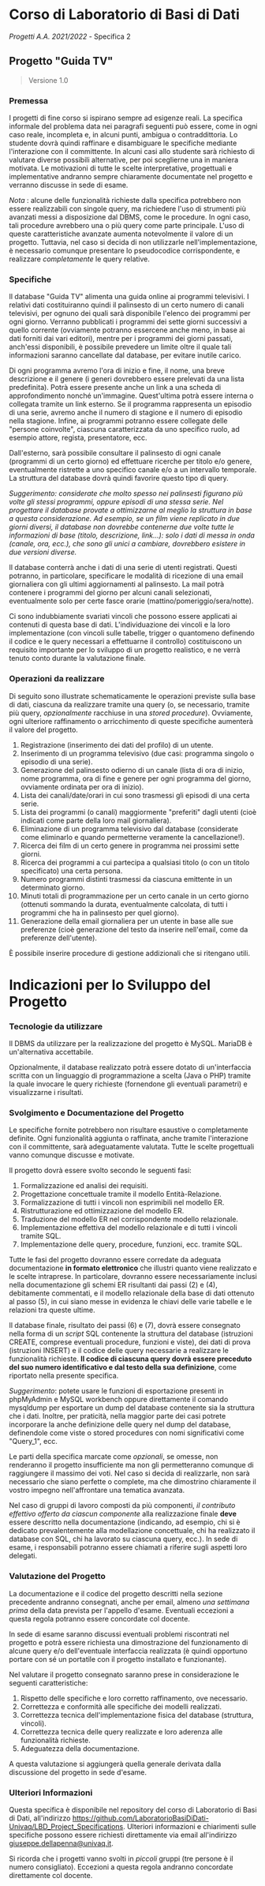 # Corso di Laboratorio di Basi di Dati
*Progetti A.A. 2021/2022* - Specifica 2

## Progetto "Guida TV"

> Versione 1.0

### Premessa

I progetti di fine corso si ispirano sempre ad esigenze
reali. La specifica informale del problema data nei paragrafi seguenti può
essere, come in ogni caso reale, incompleta e, in alcuni punti, ambigua o
contraddittoria. Lo studente dovrà quindi raffinare e disambiguare le
specifiche mediante l'interazione con il committente. In alcuni casi allo
studente sarà richiesto di valutare diverse possibili alternative, per poi
sceglierne una in maniera motivata. Le motivazioni di tutte le scelte
interpretative, progettuali e implementative andranno sempre chiaramente
documentate nel progetto e verranno discusse in sede di esame.

*Nota* : alcune delle funzionalità richieste dalla
specifica potrebbero non essere realizzabili con singole query, ma richiedere
l'uso di strumenti più avanzati messi a disposizione dal DBMS, come le
procedure. In ogni caso, tali procedure avrebbero una o più query come parte
principale. L'uso di queste caratteristiche avanzate aumenta notevolmente il
valore di un progetto. Tuttavia, nel caso si decida di non utilizzarle
nell'implementazione, è necessario comunque presentare lo pseudocodice
corrispondente, e realizzare *completamente* le query relative.

### Specifiche

Il database "Guida TV" alimenta una guida online ai programmi televisivi. I relativi dati costituiranno quindi il palinsesto di un certo numero di canali televisivi, per ognuno dei quali sarà disponibile l'elenco dei programmi per ogni giorno. Verranno pubblicati i programmi dei sette giorni successivi a quello corrente (ovviamente potranno essercene anche meno, in base ai dati forniti dai vari editori), mentre per i programmi dei giorni passati, anch'essi disponibili, è possibile prevedere un limite oltre il quale tali informazioni saranno cancellate dal database, per evitare inutile carico.

Di ogni programma avremo l'ora di inizio e fine, il nome, una breve descrizione e il genere (i generi dovrebbero essere prelevati da una lista predefinita). Potrà essere presente anche un link a una scheda di approfondimento nonché un'immagine. Quest'ultima potrà essere interna o collegata tramite un link esterno. Se il programma rappresenta un episodio di una serie, avremo anche il numero di stagione e il numero di episodio nella stagione. Infine, ai programmi potranno essere collegate delle "persone coinvolte", ciascuna caratterizzata da uno specifico ruolo, ad esempio attore, regista, presentatore, ecc.

Dall'esterno, sarà possibile consultare il palinsesto di ogni canale (programmi di un certo giorno) ed effettuare ricerche per titolo e/o genere, eventualmente ristrette a uno specifico canale e/o a un intervallo temporale. La struttura del database dovrà quindi favorire questo tipo di query.

*Suggerimento: considerate che molto spesso nei palinsesti figurano più volte gli stessi programmi, oppure episodi di una stessa serie. Nel progettare il database provate a ottimizzarne al meglio la struttura in base a questa considerazione. Ad esempio, se un film viene replicato in due giorni diversi, il database non dovrebbe contenerne due volte tutte le informazioni di base (titolo, descrizione, link...): solo i dati di messa in onda (canale, ora, ecc.), che sono gli unici a cambiare, dovrebbero esistere in due versioni diverse.*

Il database conterrà anche i dati di una serie di utenti registrati. Questi potranno, in particolare, specificare le modalità di ricezione di una email giornaliera con gli ultimi aggiornamenti al palinsesto. La mail potrà contenere i programmi del giorno per alcuni canali selezionati, eventualmente solo per certe fasce orarie (mattino/pomeriggio/sera/notte).

Ci sono indubbiamente svariati vincoli che possono essere
applicati ai contenuti di questa base di dati. L'individuazione dei vincoli e
la loro implementazione (con vincoli sulle tabelle, trigger o quantomeno
definendo il codice e le query necessari a effettuarne il controllo)
costituiscono un requisito importante per lo sviluppo di un progetto
realistico, e ne verrà tenuto conto durante la valutazione finale.

### Operazioni da realizzare

Di seguito sono illustrate schematicamente le operazioni
previste sulla base di dati, ciascuna da realizzare tramite una query (o, se
necessario, tramite più query, *opzionalmente* racchiuse in una *stored
procedure*). Ovviamente, ogni ulteriore raffinamento o arricchimento di
queste specifiche aumenterà il valore del progetto.
1. Registrazione (inserimento dei dati del profilo) di un utente.
2. Inserimento di un programma televisivo (due casi: programma singolo o episodio di una serie).
3. Generazione del palinsesto odierno di un canale (lista di ora di inizio, nome programma, ora di fine e genere per ogni programma del giorno, ovviamente ordinata per ora di inizio).
4. Lista dei canali/date/orari in cui sono trasmessi gli episodi di una certa serie.
5. Lista dei programmi (o canali) maggiormente "preferiti" dagli utenti (cioè indicati come parte della loro mail giornaliera).
6. Eliminazione di un programma televisivo dal database (considerate come eliminarlo e quando permetterne veramente la cancellazione!).
7. Ricerca dei film di un certo genere in programma nei prossimi sette giorni.
8. Ricerca dei programmi a cui partecipa a qualsiasi titolo (o con un titolo specificato) una certa persona.
9. Numero programmi distinti trasmessi da ciascuna emittente in un determinato giorno.
10. Minuti totali di programmazione per un certo canale in un certo giorno (ottenuti sommando la durata, eventualmente calcolata, di tutti i programmi che ha in palinsesto per quel giorno).
11. Generazione della email giornaliera per un utente in base alle sue preferenze (cioè generazione del testo da inserire nell'email, come da preferenze dell'utente).

È possibile inserire procedure di gestione addizionali che
si ritengano utili.

# Indicazioni per lo Sviluppo del Progetto

### Tecnologie da utilizzare

Il DBMS da utilizzare per la realizzazione del progetto è MySQL. MariaDB è un'alternativa accettabile.

Opzionalmente, il database realizzato potrà essere dotato di un'interfaccia scritta con un linguaggio di programmazione a scelta (Java o PHP) tramite la quale invocare le query richieste (fornendone gli eventuali parametri) e visualizzarne i risultati.

### Svolgimento e Documentazione del Progetto

Le specifiche fornite potrebbero non risultare esaustive o completamente definite. Ogni funzionalità aggiunta o raffinata, anche tramite l'interazione con il committente, sarà adeguatamente valutata. Tutte le scelte progettuali vanno comunque discusse e motivate.

Il progetto dovrà essere svolto secondo le seguenti fasi:

1. Formalizzazione ed analisi dei requisiti.
2. Progettazione concettuale tramite il modello Entità-Relazione.
3. Formalizzazione di tutti i vincoli non esprimibili nel modello ER.
4. Ristrutturazione ed ottimizzazione del modello ER.
5. Traduzione del modello ER nel corrispondente modello relazionale.
6. Implementazione effettiva del modello relazionale e di tutti i vincoli tramite SQL.
7. Implementazione delle query, procedure, funzioni, ecc. tramite SQL.

Tutte le fasi del progetto dovranno essere corredate da adeguata documentazione **in formato elettronico** che illustri quanto viene realizzato e le scelte intraprese. In particolare, dovranno essere necessariamente inclusi nella documentazione gli schemi ER risultanti dai passi (2) e (4), debitamente commentati, e il modello relazionale della base di dati ottenuto al passo (5), in cui siano messe in evidenza le chiavi delle varie tabelle e le relazioni tra queste ultime.

Il database finale, risultato dei passi (6) e (7), dovrà essere consegnato nella forma di un *script* SQL contenente la struttura del database (istruzioni CREATE, comprese eventuali procedure, funzioni e viste), dei dati di prova (istruzioni INSERT) e il codice delle query necessarie a realizzare le funzionalità richieste. **Il codice di ciascuna query dovrà essere preceduto del suo numero identificativo e dal testo della sua definizione**, come riportato nella presente specifica.

*Suggerimento*: potete usare le funzioni di esportazione presenti in phpMyAdmin e MySQL workbench oppure direttamente il comando mysqldump per esportare un dump del database contenente sia la struttura che i dati. Inoltre, per praticità, nella maggior parte dei casi potrete incorporare la anche definizione delle query nel dump del database, definendole come viste o stored procedures con nomi significativi come "Query_1", ecc.

Le parti della specifica marcate come *opzionali*, se omesse, non renderanno il progetto insufficiente ma non gli permetteranno comunque di raggiungere il massimo dei voti. Nel caso si decida di realizzarle, non sarà necessario che siano perfette o complete, ma che dimostrino chiaramente il vostro impegno nell'affrontare una tematica avanzata.

Nel caso di gruppi di lavoro composti da più componenti, *il contributo effettivo offerto da ciascun componente* alla realizzazione finale **deve** essere descritto nella documentazione (indicando, ad esempio, chi si è dedicato prevalentemente alla modellazione concettuale, chi ha realizzato il database con SQL, chi ha lavorato su ciascuna query, ecc.). In sede di esame, i responsabili potranno essere chiamati a riferire sugli aspetti loro delegati.

### Valutazione del Progetto

La documentazione e il codice del progetto descritti nella sezione precedente andranno consegnati, anche per email, almeno *una settimana prima* della data prevista per l'appello d'esame. Eventuali eccezioni a questa regola potranno essere concordate col docente.

In sede di esame saranno discussi eventuali problemi riscontrati nel progetto e potrà essere richiesta una dimostrazione del funzionamento di alcune query e/o dell'eventuale interfaccia realizzata (è quindi opportuno portare con sé un portatile con il progetto installato e funzionante).

Nel valutare il progetto consegnato saranno prese in considerazione le seguenti caratteristiche:

1. Rispetto delle specifiche e loro corretto raffinamento, ove necessario.
2. Correttezza e conformità alle specifiche dei modelli realizzati.
3. Correttezza tecnica dell'implementazione fisica del database (struttura, vincoli).
4. Correttezza tecnica delle query realizzate e loro aderenza alle funzionalità richieste.
5. Adeguatezza della documentazione.

A questa valutazione si aggiungerà quella generale derivata dalla discussione del progetto in sede d'esame.

### Ulteriori Informazioni

Questa specifica è disponibile nel repository del corso di Laboratorio di Basi di Dati, all'indirizzo https://github.com/LaboratorioBasiDiDati-Univaq/LBD_Project_Specifications. Ulteriori informazioni e chiarimenti sulle specifiche possono essere richiesti direttamente via email all'indirizzo giuseppe.dellapenna@univaq.it.

Si ricorda che i progetti vanno svolti in *piccoli* gruppi (tre persone è il numero consigliato). Eccezioni a questa regola andranno concordate direttamente col docente.

